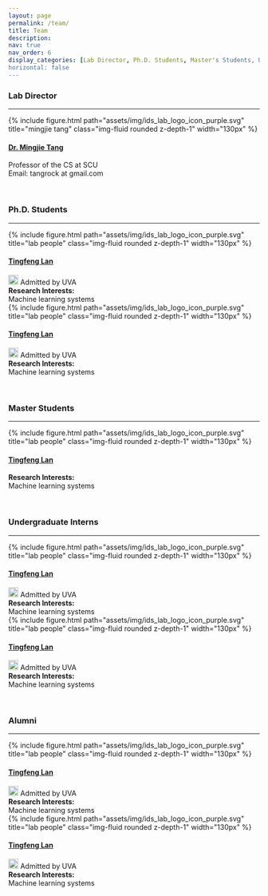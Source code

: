 ```yaml
---
layout: page
permalink: /team/
title: Team
description: 
nav: true
nav_order: 6
display_categories: [Lab Director, Ph.D. Students, Master's Students, Undergraduate Students, Alumni]
horizontal: false
---
```


<article>
    <h3> Lab Director </h3>
    <hr>
    <div class="container">
        <div class="row">
            <div class="col-sm-3 mt-1 mt-md-1 col-md-3 col-4 col-lg-2">
                {% include figure.html path="assets/img/ids_lab_logo_icon_purple.svg" title="mingjie tang" class="img-fluid rounded
                z-depth-1" width="130px" %}
            </div>
            <div class="col-sm-9 mt-1 mt-md-1 col-md-9 col-8 col-lg-8">
                <h4><a href="https://merlintang.github.io/">Dr. Mingjie Tang</a></h4>
                <span>Professor of the CS at SCU</span><br>
                <span>Email: tangrock at gmail.com</span> <br>
            </div>
        </div>
    </div>
    <p><br></p>
    <h3> Ph.D. Students </h3>
    <hr>
    <div class="container">
        <div class="row">
            <div class="col-lg-6 mt-1 mb-4 mt-md-1">
                <div class="row">
                    <div class="col-sm-3 col-lg-4 col-4 mt-1 mt-md-1">
                        {% include figure.html path="assets/img/ids_lab_logo_icon_purple.svg" title="lab people" class="img-fluid
                        rounded z-depth-1" width="130px" %}
                    </div>
                    <div class="col-sm-9 col-lg-8 col-8 mt-1 mt-md-1">
                        <h4><a href="https://antlera.github.io/">Tingfeng Lan</a></h4>
                        <span><img class="emoji" title=":tada:" alt=":tada:"
                                src="https://github.githubassets.com/images/icons/emoji/unicode/1f389.png" height="20"
                                width="20"> Admitted by UVA</span><br>
                        <span><b>Research Interests:</b></span><br>
                        <span>Machine learning systems</span> <br>
                    </div>
                </div>
            </div>
            <div class="col-lg-6 mt-1 mb-4 mt-md-1">
                <div class="row">
                    <div class="col-sm-3 col-lg-4 col-4 mt-1 mt-md-1">
                        {% include figure.html path="assets/img/ids_lab_logo_icon_purple.svg" title="lab people" class="img-fluid
                        rounded z-depth-1" width="130px" %}
                    </div>
                    <div class="col-sm-9 col-lg-8 col-8 mt-1 mt-md-1">
                        <h4><a href="https://antlera.github.io/">Tingfeng Lan</a></h4>
                        <span><img class="emoji" title=":tada:" alt=":tada:"
                                src="https://github.githubassets.com/images/icons/emoji/unicode/1f389.png" height="20"
                                width="20"> Admitted by UVA</span><br>
                        <span><b>Research Interests:</b></span><br>
                        <span>Machine learning systems</span> <br>
                    </div>
                </div>
            </div>
        </div>
    </div>
    <p><br></p>
    <h3> Master Students </h3>
    <hr>
    <div class="container">
        <div class="row">
            <div class="col-lg-6 mt-1 mb-4 mt-md-1">
                <div class="row">
                    <div class="col-sm-3 col-lg-4 col-4 mt-1 mt-md-1">
                        {% include figure.html path="assets/img/ids_lab_logo_icon_purple.svg" title="lab people" class="img-fluid
                        rounded z-depth-1" width="130px" %}
                    </div>
                    <div class="col-sm-9 col-lg-8 col-8 mt-1 mt-md-1">
                        <h4><a href="https://antlera.github.io/">Tingfeng Lan</a></h4>
                        <span><b>Research Interests:</b></span><br>
                        <span>Machine learning systems</span> <br>
                    </div>
                </div>
            </div>
        </div>
    </div>
    <p><br></p>
    <h3> Undergraduate Interns </h3>
    <hr>
    <div class="container">
        <div class="row">
            <div class="col-lg-6 mt-1 mb-4 mt-md-1">
                <div class="row">
                    <div class="col-sm-3 col-lg-4 col-4 mt-1 mt-md-1">
                        {% include figure.html path="assets/img/ids_lab_logo_icon_purple.svg" title="lab people" class="img-fluid
                        rounded z-depth-1" width="130px" %}
                    </div>
                    <div class="col-sm-9 col-lg-8 col-8 mt-1 mt-md-1">
                        <h4><a href="https://antlera.github.io/">Tingfeng Lan</a></h4>
                        <span><img class="emoji" title=":tada:" alt=":tada:"
                                src="https://github.githubassets.com/images/icons/emoji/unicode/1f389.png" height="20"
                                width="20"> Admitted by UVA</span><br>
                        <span><b>Research Interests:</b></span><br>
                        <span>Machine learning systems</span> <br>
                    </div>
                </div>
            </div>
            <div class="col-lg-6 mt-1 mb-4 mt-md-1">
                <div class="row">
                    <div class="col-sm-3 col-lg-4 col-4 mt-1 mt-md-1">
                        {% include figure.html path="assets/img/ids_lab_logo_icon_purple.svg" title="lab people" class="img-fluid
                        rounded z-depth-1" width="130px" %}
                    </div>
                    <div class="col-sm-9 col-lg-8 col-8 mt-1 mt-md-1">
                        <h4><a href="https://antlera.github.io/">Tingfeng Lan</a></h4>
                        <span><img class="emoji" title=":tada:" alt=":tada:"
                                src="https://github.githubassets.com/images/icons/emoji/unicode/1f389.png" height="20"
                                width="20"> Admitted by UVA</span><br>
                        <span><b>Research Interests:</b></span><br>
                        <span>Machine learning systems</span> <br>
                    </div>
                </div>
            </div>
        </div>
    </div>
    <p><br></p>
    <h3> Alumni </h3>
    <hr>
    <div class="container">
        <div class="row">
            <div class="col-lg-6 mt-1 mb-4 mt-md-1">
                <div class="row">
                    <div class="col-sm-3 col-lg-4 col-4 mt-1 mt-md-1">
                        {% include figure.html path="assets/img/ids_lab_logo_icon_purple.svg" title="lab people" class="img-fluid
                        rounded z-depth-1" width="130px" %}
                    </div>
                    <div class="col-sm-9 col-lg-8 col-8 mt-1 mt-md-1">
                        <h4><a href="https://antlera.github.io/">Tingfeng Lan</a></h4>
                        <span><img class="emoji" title=":tada:" alt=":tada:"
                                src="https://github.githubassets.com/images/icons/emoji/unicode/1f389.png" height="20"
                                width="20"> Admitted by UVA</span><br>
                        <span><b>Research Interests:</b></span><br>
                        <span>Machine learning systems</span> <br>
                    </div>
                </div>
            </div>
            <div class="col-lg-6 mt-1 mb-4 mt-md-1">
                <div class="row">
                    <div class="col-sm-3 col-lg-4 col-4 mt-1 mt-md-1">
                        {% include figure.html path="assets/img/ids_lab_logo_icon_purple.svg" title="lab people" class="img-fluid
                        rounded z-depth-1" width="130px" %}
                    </div>
                    <div class="col-sm-9 col-lg-8 col-8 mt-1 mt-md-1">
                        <h4><a href="https://antlera.github.io/">Tingfeng Lan</a></h4>
                        <span><img class="emoji" title=":tada:" alt=":tada:"
                                src="https://github.githubassets.com/images/icons/emoji/unicode/1f389.png" height="20"
                                width="20"> Admitted by UVA</span><br>
                        <span><b>Research Interests:</b></span><br>
                        <span>Machine learning systems</span> <br>
                    </div>
                </div>
            </div>
        </div>
    </div>
</article>